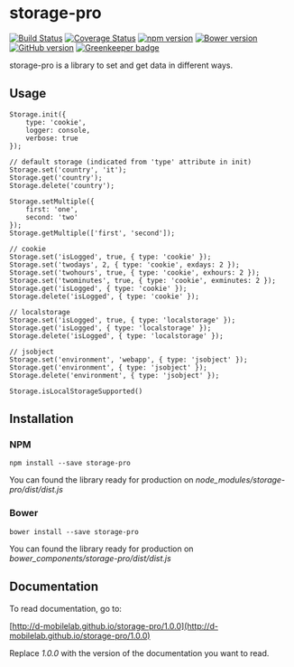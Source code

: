 # storage-pro

[![Build Status](https://travis-ci.org/D-Mobilelab/storage-pro.svg?branch=master&v=1)](https://travis-ci.org/D-Mobilelab/storage-pro)
[![Coverage Status](https://coveralls.io/repos/github/D-Mobilelab/storage-pro/badge.svg?branch=master&v=1)](https://coveralls.io/github/D-Mobilelab/storage-pro?branch=master)
[![npm version](https://badge.fury.io/js/storage-pro.svg)](https://badge.fury.io/js/storage-pro)
[![Bower version](https://badge.fury.io/bo/storage-pro.svg)](https://badge.fury.io/bo/storage-pro)
[![GitHub version](https://badge.fury.io/gh/D-Mobilelab%2Fstorage-pro.svg?v=1)](https://badge.fury.io/gh/D-Mobilelab%2Fstorage-pro) [![Greenkeeper badge](https://badges.greenkeeper.io/D-Mobilelab/storage-pro.svg)](https://greenkeeper.io/)

storage-pro is a library to set and get data in different ways.

## Usage
```
Storage.init({
	type: 'cookie',
	logger: console,
	verbose: true
});

// default storage (indicated from 'type' attribute in init)
Storage.set('country', 'it');
Storage.get('country');
Storage.delete('country');

Storage.setMultiple({
	first: 'one',
	second: 'two'
});
Storage.getMultiple(['first', 'second']);

// cookie
Storage.set('isLogged', true, { type: 'cookie' });
Storage.set('twodays', 2, { type: 'cookie', exdays: 2 });
Storage.set('twohours', true, { type: 'cookie', exhours: 2 });
Storage.set('twominutes', true, { type: 'cookie', exminutes: 2 });
Storage.get('isLogged', { type: 'cookie' });
Storage.delete('isLogged', { type: 'cookie' });

// localstorage
Storage.set('isLogged', true, { type: 'localstorage' });
Storage.get('isLogged', { type: 'localstorage' });
Storage.delete('isLogged', { type: 'localstorage' });

// jsobject
Storage.set('environment', 'webapp', { type: 'jsobject' });
Storage.get('environment', { type: 'jsobject' });
Storage.delete('environment', { type: 'jsobject' });

Storage.isLocalStorageSupported()

```

## Installation

### NPM
```
npm install --save storage-pro
```
You can found the library ready for production on <i>node_modules/storage-pro/dist/dist.js</i>

### Bower
```
bower install --save storage-pro
```
You can found the library ready for production on <i>bower_components/storage-pro/dist/dist.js</i>

## Documentation

To read documentation, go to:

[http://d-mobilelab.github.io/storage-pro/1.0.0](http://d-mobilelab.github.io/storage-pro/1.0.0)

Replace <i>1.0.0</i> with the version of the documentation you want to read.
